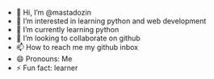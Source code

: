 - 👋 Hi, I’m @mastadozin
- 👀 I’m interested in learning python and web development
- 🌱 I’m currently learning python
- 💞️ I’m looking to collaborate on github
- 📫 How to reach me my github inbox
- 😄 Pronouns: Me
- ⚡ Fun fact: learner

<!---
mastadozin/mastadozin is a ✨ special ✨ repository because its `README.md` (this file) appears on your GitHub profile.
You can click the Preview link to take a look at your changes.
--->

